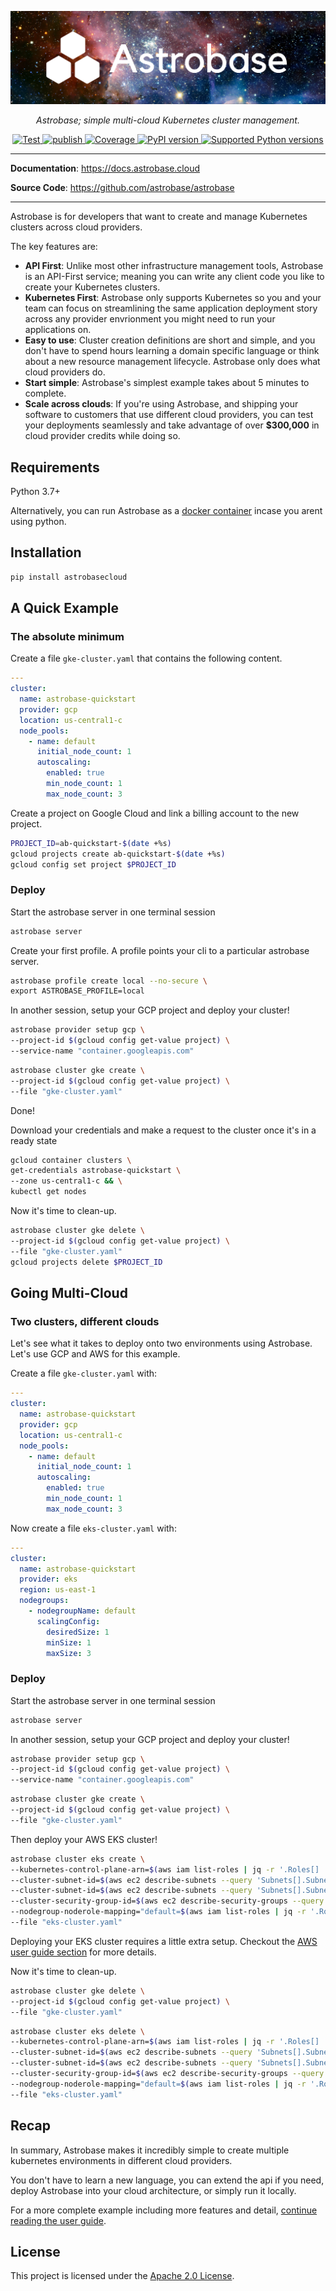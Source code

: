 <p align="center">
  <a href="https://astrobase.cloud"><img src="https://github.com/astrobase/brand/blob/main/logos/space-logo.png?raw=true" alt="Astrobase"></a>
</p>
<p align="center">
    <em>Astrobase; simple multi-cloud Kubernetes cluster management.</em>
</p>
<p align="center">
<a href="https://github.com/astrobase/astrobase/actions?query=workflow%3Atest" target="_blank">
    <img src="https://github.com/astrobase/astrobase/workflows/test/badge.svg" alt="Test">
</a>
<a href="https://github.com/astrobase/astrobase/actions?query=workflow%3Apublish" target="_blank">
    <img src="https://github.com/astrobase/astrobase/workflows/publish/badge.svg" alt="publish">
</a>
<a href="https://codecov.io/gh/astrobase/astrobase" target="_blank">
    <img src="https://img.shields.io/codecov/c/github/astrobase/astrobase" alt="Coverage">
</a>
<a href="https://badge.fury.io/py/astrobasecloud" target="_blank">
  <img src="https://badge.fury.io/py/astrobasecloud.svg" alt="PyPI version" height="18">
</a>
<a href="https://pypi.org/project/astrobasecloud" target="_blank">
    <img src="https://img.shields.io/pypi/pyversions/astrobasecloud.svg?color=%2334D058" alt="Supported Python versions">
</a>
</p>

---

**Documentation**: <a href="https://docs.astrobase.cloud" target="_blank">https://docs.astrobase.cloud</a>

**Source Code**: <a href="https://github.com/astrobase/astrobase" target="_blank">https://github.com/astrobase/astrobase</a>

---

Astrobase is for developers that want to create and manage Kubernetes clusters across cloud providers.

The key features are:

* **API First**: Unlike most other infrastructure management tools, Astrobase is an API-First service; meaning you can write any client code you like to create your Kubernetes clusters.
* **Kubernetes First**: Astrobase only supports Kubernetes so you and your team can focus on streamlining the same application deployment story across any provider envrionment you might need to run your applications on.
* **Easy to use**: Cluster creation definitions are short and simple, and you don't have to spend hours learning a domain specific language or think about a new resource management lifecycle. Astrobase only does what cloud providers do.
* **Start simple**: Astrobase's simplest example takes about 5 minutes to complete.
* **Scale across clouds**: If you're using Astrobase, and shipping your software to customers that use different cloud providers, you can test your deployments seamlessly and take advantage of over **$300,000** in cloud provider credits while doing so.

## Requirements

Python 3.7+

Alternatively, you can run Astrobase as a [docker container](./tutorial/intro.md) incase you arent using python.

## Installation

```sh
pip install astrobasecloud
```

## A Quick Example

### The absolute minimum

Create a file `gke-cluster.yaml` that contains the following content.

```yaml
---
cluster:
  name: astrobase-quickstart
  provider: gcp
  location: us-central1-c
  node_pools:
    - name: default
      initial_node_count: 1
      autoscaling:
        enabled: true
        min_node_count: 1
        max_node_count: 3
```

Create a project on Google Cloud and link a billing account to the new project.

```sh
PROJECT_ID=ab-quickstart-$(date +%s)
gcloud projects create ab-quickstart-$(date +%s)
gcloud config set project $PROJECT_ID
```

### Deploy

Start the astrobase server in one terminal session

```sh
astrobase server
```

Create your first profile. A profile points your cli to a particular astrobase server.

```sh
astrobase profile create local --no-secure \
export ASTROBASE_PROFILE=local
```

In another session, setup your GCP project and deploy your cluster!

```sh
astrobase provider setup gcp \
--project-id $(gcloud config get-value project) \
--service-name "container.googleapis.com"
```

```sh
astrobase cluster gke create \
--project-id $(gcloud config get-value project) \
--file "gke-cluster.yaml"
```

Done!

Download your credentials and make a request to the cluster once it's in a ready state

```sh
gcloud container clusters \
get-credentials astrobase-quickstart \
--zone us-central1-c && \
kubectl get nodes
```

Now it's time to clean-up.

```sh
astrobase cluster gke delete \
--project-id $(gcloud config get-value project) \
--file "gke-cluster.yaml"
gcloud projects delete $PROJECT_ID
```

## Going Multi-Cloud

### Two clusters, different clouds

Let's see what it takes to deploy onto two environments using Astrobase. Let's use GCP and AWS for this example.

Create a file `gke-cluster.yaml` with:

```yaml
---
cluster:
  name: astrobase-quickstart
  provider: gcp
  location: us-central1-c
  node_pools:
    - name: default
      initial_node_count: 1
      autoscaling:
        enabled: true
        min_node_count: 1
        max_node_count: 3
```

Now create a file `eks-cluster.yaml` with:

```yaml
---
cluster:
  name: astrobase-quickstart
  provider: eks
  region: us-east-1
  nodegroups:
    - nodegroupName: default
      scalingConfig:
        desiredSize: 1
        minSize: 1
        maxSize: 3
```

### Deploy

Start the astrobase server in one terminal session

```sh
astrobase server
```

In another session, setup your GCP project and deploy your cluster!

```sh
astrobase provider setup gcp \
--project-id $(gcloud config get-value project) \
--service-name "container.googleapis.com"
```

```sh
astrobase cluster gke create \
--project-id $(gcloud config get-value project) \
--file "gke-cluster.yaml"
```

Then deploy your AWS EKS cluster!

```sh
astrobase cluster eks create \
--kubernetes-control-plane-arn=$(aws iam list-roles | jq -r '.Roles[] | select(.RoleName == "AstrobaseEKSRole") | .Arn') \
--cluster-subnet-id=$(aws ec2 describe-subnets --query 'Subnets[].SubnetId[]' | jq -r '.[0]') \
--cluster-subnet-id=$(aws ec2 describe-subnets --query 'Subnets[].SubnetId[]' | jq -r '.[1]') \
--cluster-security-group-id=$(aws ec2 describe-security-groups --query 'SecurityGroups[].GroupId' | jq -r '.[0]') \
--nodegroup-noderole-mapping="default=$(aws iam list-roles | jq -r '.Roles[] | select(.RoleName == "AstrobaseEKSNodegroupRole") | .Arn')" \
--file "eks-cluster.yaml"
```

Deploying your EKS cluster requires a little extra setup. Checkout the [AWS user guide section](./tutorial/aws/intro) for more details.

Now it's time to clean-up.

```sh
astrobase cluster gke delete \
--project-id $(gcloud config get-value project) \
--file "gke-cluster.yaml"
```

```sh
astrobase cluster eks delete \
--kubernetes-control-plane-arn=$(aws iam list-roles | jq -r '.Roles[] | select(.RoleName == "AstrobaseEKSRole") | .Arn') \
--cluster-subnet-id=$(aws ec2 describe-subnets --query 'Subnets[].SubnetId[]' | jq -r '.[0]') \
--cluster-subnet-id=$(aws ec2 describe-subnets --query 'Subnets[].SubnetId[]' | jq -r '.[1]') \
--cluster-security-group-id=$(aws ec2 describe-security-groups --query 'SecurityGroups[].GroupId' | jq -r '.[0]') \
--nodegroup-noderole-mapping="default=$(aws iam list-roles | jq -r '.Roles[] | select(.RoleName == "AstrobaseEKSNodegroupRole") | .Arn')" \
--file "eks-cluster.yaml"
```


## Recap

In summary, Astrobase makes it incredibly simple to create multiple kubernetes environments in different cloud providers.

You don't have to learn a new language, you can extend the api if you need, deploy Astrobase into your cloud architecture, or simply run it locally.

For a more complete example including more features and detail, [continue reading the user guide](./tutorial/intro.md).

## License

This project is licensed under the [Apache 2.0 License](https://github.com/astrobase/astrobase/blob/main/LICENSE).
